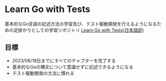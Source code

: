 # Learn Go with Tests
基本的なGo言語の記述方法の学習及び、テスト駆動開発を行えるようになるための足掛かりとしての学習リポジトリ
[Learn Go with Tests(日本語訳)](https://andmorefine.gitbook.io/learn-go-with-tests/)

## 目標
- 2023/06/18日までにすべてのチャプターを完了する
- 基本的なGoの構文について意識せずに記述できるようになる
- テスト駆動開発の方法に慣れる

